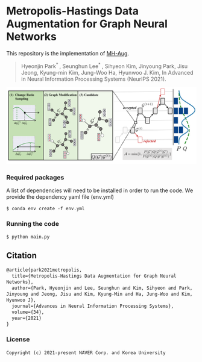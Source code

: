 # Metropolis-Hastings Data Augmentation for Graph Neural Networks
This repository is the implementation of [MH-Aug](https://proceedings.neurips.cc/paper/2021/file/9e7ba617ad9e69b39bd0c29335b79629-Paper.pdf).

> Hyeonjin Park<sup>* </sup>, Seunghun Lee<sup>* </sup>, Sihyeon Kim, Jinyoung Park, Jisu Jeong, Kyung-min Kim, Jung-Woo Ha, Hyunwoo J. Kim, In Advanced in Neural Information Processing Systems (NeurIPS 2021).

![](https://github.com/hyeonzini/Metropolis-Hastings-Data-Augmentation-for-Graph-Neural-Networks/blob/main/Figures/main_figure.png)
### Required packages
A list of dependencies will need to be installed in order to run the code. We provide the dependency yaml file (env.yml)
```
$ conda env create -f env.yml
```

### Running the code
```
$ python main.py
```

## Citation
```
@article{park2021metropolis,
  title={Metropolis-Hastings Data Augmentation for Graph Neural Networks},
  author={Park, Hyeonjin and Lee, Seunghun and Kim, Sihyeon and Park, Jinyoung and Jeong, Jisu and Kim, Kyung-Min and Ha, Jung-Woo and Kim, Hyunwoo J},
  journal={Advances in Neural Information Processing Systems},
  volume={34},
  year={2021}
}
```

### License
```
Copyright (c) 2021-present NAVER Corp. and Korea University 
```

